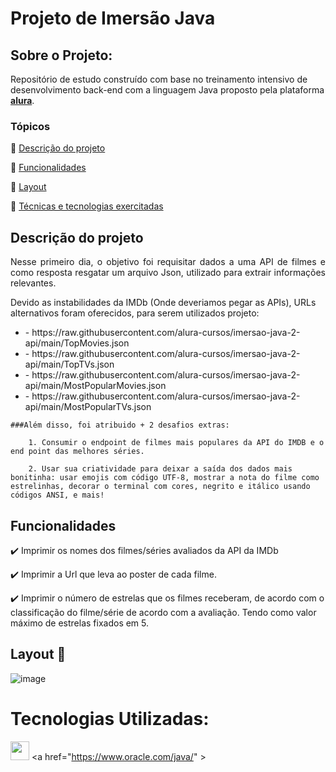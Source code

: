 # Projeto de Imersão Java

## Sobre o Projeto:
Repositório de estudo construído com base no treinamento intensivo de desenvolvimento back-end com a linguagem Java proposto pela plataforma [**alura**](https://www.alura.com.br/).

### Tópicos 

:small_blue_diamond: [Descrição do projeto](##descrição-do-projeto)

:small_blue_diamond: [Funcionalidades](#funcionalidades)

:small_blue_diamond: [Layout](#layout--dash)

:small_blue_diamond: [Técnicas e tecnologias exercitadas](#técnicas-e-tecnologias-exercitadas-books)


## Descrição do projeto 

<p align="justify">
  Nesse primeiro dia, o objetivo foi requisitar dados a uma API de filmes e como resposta resgatar um arquivo Json, utilizado para extrair informações relevantes.

  Devido as instabilidades da IMDb (Onde deveriamos pegar as APIs), URLs alternativos foram oferecidos, para serem utilizados projeto:
  <ul>
    <li>- https://raw.githubusercontent.com/alura-cursos/imersao-java-2-api/main/TopMovies.json</li>
    <li>- https://raw.githubusercontent.com/alura-cursos/imersao-java-2-api/main/TopTVs.json</li>
    <li>- https://raw.githubusercontent.com/alura-cursos/imersao-java-2-api/main/MostPopularMovies.json</li>
    <li> - https://raw.githubusercontent.com/alura-cursos/imersao-java-2-api/main/MostPopularTVs.json</li>
  </ul>

    ###Além disso, foi atribuido + 2 desafios extras: 

        1. Consumir o endpoint de filmes mais populares da API do IMDB e o end point das melhores séries.

        2. Usar sua criatividade para deixar a saída dos dados mais bonitinha: usar emojis com código UTF-8, mostrar a nota do filme como estrelinhas, decorar o terminal com cores, negrito e itálico usando códigos ANSI, e mais! 
</p>

## Funcionalidades

:heavy_check_mark:  Imprimir os nomes dos filmes/séries avaliados da API da IMDb

:heavy_check_mark: Imprimir a Url que leva ao poster de cada filme.  

:heavy_check_mark: Imprimir o número de estrelas que os filmes receberam, de acordo com o classificação do filme/série de acordo com a avaliação. Tendo como valor máximo de estrelas fixados em 5.


## Layout  :dash:

![image](https://cdn.discordapp.com/attachments/958491000068767775/1090478825382621224/image.png)



# Tecnologias Utilizadas:
<img src="https://www.kindpng.com/picc/m/198-1984828_java-icon-transparent-hd-png-download.png" weight=20 height=30> <a href="https://www.oracle.com/java/" </a>>
